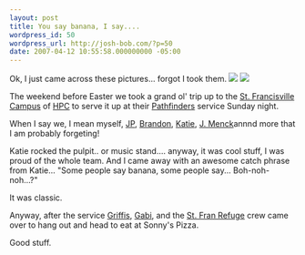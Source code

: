 ```yaml
---
layout: post
title: You say banana, I say....
wordpress_id: 50
wordpress_url: http://josh-bob.com/?p=50
date: 2007-04-12 10:55:58.000000000 -05:00
---
```

Ok, I just came across these pictures... forgot I took them.
<a href="http://www.divshare.com/download/382992-f5e"><img src="http://apollo.divshare.com/apollo2/thumbs/2007/04/12/382992/382992-f5e_mid.jpg" border="0"></a>
<a href="http://www.divshare.com/download/382993-3cb"><img src="http://apollo.divshare.com/apollo2/thumbs/2007/04/12/382993/382993-3cb_mid.jpg" border="0"></a>

The weekend before Easter we took a grand ol' trip up to the <a href="http://www.healingplacechurch.org/index.php?campus_id=5">St. Francisville Campus</a> of <a href="http://www.healingplacechurch.org">HPC</a> to serve it up at their <a href="http://www.healingplacechurch.org/flier.php?id=258">Pathfinders</a> service Sunday night.

When I say we, I mean myself, <a href="http://jpbrumfield.com">JP</a>,  <a href="http://brandonbourgeois.blogspot.com/">Brandon</a>, <a href="http://katiefontenot.blogspot.com">Katie</a>, <a href="http://jmenck.wordpress.com">J. Menck</a>annnd more that I am probably forgeting!

Katie rocked the pulpit.. or music stand.... anyway, it was cool stuff, I was proud of the whole team. And I came away with an awesome catch phrase from Katie... "Some people say banana, some people say... Boh-noh-noh...?"

It was classic.

Anyway, after the service <a href="http://michaelgriffis.blogspot.com">Griffis</a>, <a href="http://gmohnay.blogspot.com/index.html">Gabi</a>, and the <a href="http://www.healingplacechurch.org/flier.php?id=176">St. Fran Refuge</a> crew came over to hang out and head to eat at Sonny's Pizza.

Good stuff.
